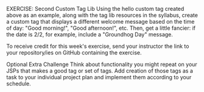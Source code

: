 EXERCISE: Second Custom Tag Lib
Using the hello custom tag created above as an example, along with the tag lib resources in the syllabus, create a custom tag that displays a different welcome message based on the time of day: "Good morning!", "Good afternoon!", etc. Then, get a little fancier: if the date is 2/2, for example, include a "Groundhog Day" message.

To receive credit for this week's exercise, send your instructor the link to your repository/ies on GitHub containing the exercise.

Optional Extra Challenge
Think about functionality you might repeat on your JSPs that makes a good tag or set of tags. Add creation of those tags as a task to your individual project plan and implement them according to your schedule.
